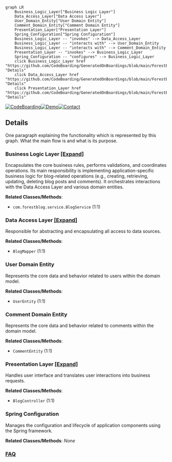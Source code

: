 ```mermaid
graph LR
    Business_Logic_Layer["Business Logic Layer"]
    Data_Access_Layer["Data Access Layer"]
    User_Domain_Entity["User Domain Entity"]
    Comment_Domain_Entity["Comment Domain Entity"]
    Presentation_Layer["Presentation Layer"]
    Spring_Configuration["Spring Configuration"]
    Business_Logic_Layer -- "invokes" --> Data_Access_Layer
    Business_Logic_Layer -- "interacts with" --> User_Domain_Entity
    Business_Logic_Layer -- "interacts with" --> Comment_Domain_Entity
    Presentation_Layer -- "invokes" --> Business_Logic_Layer
    Spring_Configuration -- "configures" --> Business_Logic_Layer
    click Business_Logic_Layer href "https://github.com/CodeBoarding/GeneratedOnBoardings/blob/main/ForestBlog/Business_Logic_Layer.md" "Details"
    click Data_Access_Layer href "https://github.com/CodeBoarding/GeneratedOnBoardings/blob/main/ForestBlog/Data_Access_Layer.md" "Details"
    click Presentation_Layer href "https://github.com/CodeBoarding/GeneratedOnBoardings/blob/main/ForestBlog/Presentation_Layer.md" "Details"
```

[![CodeBoarding](https://img.shields.io/badge/Generated%20by-CodeBoarding-9cf?style=flat-square)](https://github.com/CodeBoarding/CodeBoarding)[![Demo](https://img.shields.io/badge/Try%20our-Demo-blue?style=flat-square)](https://www.codeboarding.org/demo)[![Contact](https://img.shields.io/badge/Contact%20us%20-%20contact@codeboarding.org-lightgrey?style=flat-square)](mailto:contact@codeboarding.org)

## Details

One paragraph explaining the functionality which is represented by this graph. What the main flow is and what is its purpose.

### Business Logic Layer [[Expand]](./Business_Logic_Layer.md)
Encapsulates the core business rules, performs validations, and coordinates operations. Its main responsibility is implementing application-specific business logic for blog-related operations (e.g., creating, retrieving, updating, deleting blog posts and comments). It orchestrates interactions with the Data Access Layer and various domain entities.


**Related Classes/Methods**:

- `com.forestblog.service.BlogService` (1:1)


### Data Access Layer [[Expand]](./Data_Access_Layer.md)
Responsible for abstracting and encapsulating all access to data sources.


**Related Classes/Methods**:

- `BlogMapper` (1:1)


### User Domain Entity
Represents the core data and behavior related to users within the domain model.


**Related Classes/Methods**:

- `UserEntity` (1:1)


### Comment Domain Entity
Represents the core data and behavior related to comments within the domain model.


**Related Classes/Methods**:

- `CommentEntity` (1:1)


### Presentation Layer [[Expand]](./Presentation_Layer.md)
Handles user interface and translates user interactions into business requests.


**Related Classes/Methods**:

- `BlogController` (1:1)


### Spring Configuration
Manages the configuration and lifecycle of application components using the Spring framework.


**Related Classes/Methods**: _None_



### [FAQ](https://github.com/CodeBoarding/GeneratedOnBoardings/tree/main?tab=readme-ov-file#faq)